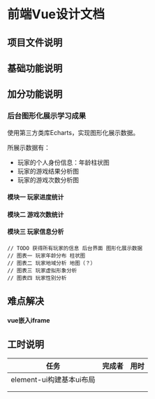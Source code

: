 # 前端Vue设计文档

## 项目文件说明





## 基础功能说明 







## 加分功能说明

### 后台图形化展示学习成果

使用第三方类库Echarts，实现图形化展示数据。

所展示数据有：

- 玩家的个人身份信息：年龄柱状图
- 玩家的游戏结果分析图
- 玩家的游戏次数分析图

#### 模块一 玩家进度统计





#### 模块二 游戏次数统计





#### 模块三 玩家信息分析

```
// TODO 获得所有玩家的信息 后台界面 图形化展示数据
// 图表一 玩家年龄分布 柱状图
// 图表二 玩家地域分析 地图（？）
// 图表三 玩家虚拟形象分析
// 图表四 玩家性别分析
```





## 难点解决

#### vue嵌入iframe







## 工时说明

| 任务                     | 完成者 | 用时 |
| ------------------------ | ------ | ---- |
| element-ui构建基本ui布局 |        |      |
|                          |        |      |
|                          |        |      |

